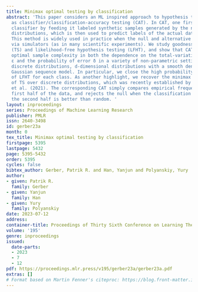 ```yaml
---
title: Minimax optimal testing by classification
abstract: 'This paper considers an ML inspired approach to hypothesis testing known
  as classifier/classification-accuracy testing (CAT). In CAT, one first trains a
  classifier by feeding it labeled synthetic samples generated by the null and alternative
  distributions, which is then used to predict labels of the actual data samples.
  This method is widely used in practice when the null and alternative are only specified
  via simulators (as in many scientific experiments). We study goodness-of-fit, two-sample
  (TS) and likelihood-free hypothesis testing (LFHT), and show that CAT achieves (near-)minimax
  optimal sample complexity in both the dependence on the total-variation (TV) separation
  ε and the probability of error δ in a variety of non-parametric settings, including
  discrete distributions, d-dimensional distributions with a smooth density, and the
  Gaussian sequence model. In particular, we close the high probability sample complexity
  of LFHT for each class. As another highlight, we recover the minimax optimal complexity
  of TS over discrete distributions, which was recently established by Diakonikolas
  et al. (2021). The corresponding CAT simply compares empirical frequencies in the
  first half of the data, and rejects the null when the classification accuracy on
  the second half is better than random. '
layout: inproceedings
series: Proceedings of Machine Learning Research
publisher: PMLR
issn: 2640-3498
id: gerber23a
month: 0
tex_title: Minimax optimal testing by classification
firstpage: 5395
lastpage: 5432
page: 5395-5432
order: 5395
cycles: false
bibtex_author: Gerber, Patrik R. and Han, Yanjun and Polyanskiy, Yury
author:
- given: Patrik R.
  family: Gerber
- given: Yanjun
  family: Han
- given: Yury
  family: Polyanskiy
date: 2023-07-12
address: 
container-title: Proceedings of Thirty Sixth Conference on Learning Theory
volume: '195'
genre: inproceedings
issued:
  date-parts:
  - 2023
  - 7
  - 12
pdf: https://proceedings.mlr.press/v195/gerber23a/gerber23a.pdf
extras: []
# Format based on Martin Fenner's citeproc: https://blog.front-matter.io/posts/citeproc-yaml-for-bibliographies/
---
```

